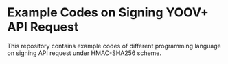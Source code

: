 # Example Codes on Signing YOOV+ API Request
This repository contains example codes of different programming language on signing API request under HMAC-SHA256 scheme.
